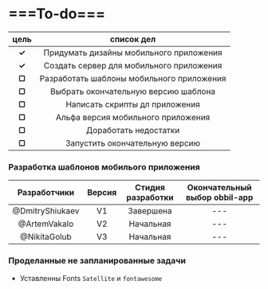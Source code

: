 # ===To-do===

| цель    |  список дел                                   |
|:-------:|:---------------------------------------------:|
|  **✓**  |   Придумать дизайны мобильного приложения     |
|  **✓**  |   Создать сервер для мобильного приложения    |
|  **▢**  |   Разработать шаблоны мобильного приложения   |
|  **▢**  |   Выбрать окончательную версию шаблона        |
|  **▢**  |   Написать скрипты дл приложения              |
|  **▢**  |   Альфа версия мобильного приложения          |
|  **▢**  |   Доработать недостатки                       |
|  **▢**  |   Запустить окончательную версию              |


### Разработка шаблонов мобилього приложения

|     Разработчики     |  Версия  |     Стидия разработки    | Окончательный выбор obbil-app |
|:--------------------:|:--------:|:------------------------:|:-----------------------------:|
|    @DmitryShiukaev   |    V1    |        Завершена         |               ---             |
|    @ArtemVakalo      |    V2    |        Начальная         |               ---             |
|    @NikitaGolub      |    V3    |        Начальная         |               ---             |

### Проделанные не запланированные задачи

  - Уставленны Fonts  ```Satellite``` и ```fontawesome```
